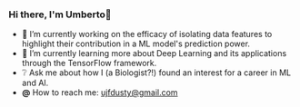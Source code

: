 ### Hi there, I'm Umberto👋

- 📄 I’m currently working on the efficacy of isolating data features to highlight their contribution in a ML model's prediction power.
- 📓 I’m currently learning more about Deep Learning and its applications through the TensorFlow framework.
- ❔ Ask me about how I (a Biologist?!) found an interest for a career in ML and AI.
- **@** How to reach me: ujfdusty@gmail.com
<!--
**UmbertoFasci/UmbertoFasci** is a ✨ _special_ ✨ repository because its `README.md` (this file) appears on your GitHub profile.

Here are some ideas to get you started:


-->
